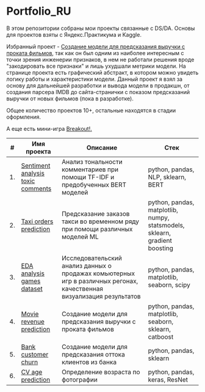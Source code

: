 # Portfolio_RU

В этом репозитории собраны мои проекты связанные с DS/DA. Основы для проектов взяты с Яндекс.Практикума и Kaggle.

Избранный проект - [Создание модели для предсказания выручки с проката фильмов](https://github.com/dmakhazen/portfolio/tree/main/movies_revenue_prediction), так как он был одним из наиболее интересным с точки зрения инженерии признаков, в нем не работали решения вроде "закодировать все признаки" и лишь ухудшали метрики модели. На странице проекта есть графический абстракт, в котором можно увидеть логику работы и характеристики модели. Данный проект я взял за основу для дальнейшей разработки и вывода модели в продакшн, от создания парсера IMDB до сайта-странички с показом предсказаний выручки от новых фильмов (пока в разработке).

Общее количество проектов 10+, остальные находятся в стадии оформления.

А еще есть мини-игра [Breakout!](https://codeinplace.stanford.edu/cip3/share/HxMNul1cmaTTNyLUXD6Y)[.](https://codeinplace.stanford.edu/cip3/share/M3fZDX4z8CeNFPEtVQk7)

| #    | Имя проекта                | Описание                                                         | Стек                                                          |
| ---- | --------------------------- | --------------------------------------------------------------- | ------------------------------------------------------------- |
| 1.   | [Sentiment analysis toxic comments](https://github.com/dmakhazen/portfolio/tree/main/NLP_sentiment_analysis#readme) | Анализ тональности комментариев при помощи TF-IDF и предобученных BERT моделей | python, pandas, NLP, sklearn, BERT |
| 2.   | [Taxi orders prediction](https://github.com/dmakhazen/portfolio/tree/main/taxi_orders_prediction#readme)  | Предсказание заказов такси во временном ряду при помощи различных моделей ML | python, pandas, matplotlib, numpy, statsmodels, sklearn, gradient boosting |
| 3.   | [EDA analysis games dataset](https://github.com/dmakhazen/portfolio/tree/main/EDA_games#readme) | Исследовательский анализ данных о продажах комьютерных игр в различных регонах, качественная визуализация результатов | python, pandas, matplotlib, seaborn, scipy |
| 4.   | [Movie revenue prediction](https://github.com/dmakhazen/portfolio/tree/main/movies_revenue_prediction#readme) | Создание модели для предсказания выручки с проката фильмов | python, pandas, matplotlib, seaborn, sklearn, catboost |
| 5.   | [Bank customer churn](https://github.com/dmakhazen/portfolio/tree/main/bank_customer_churn#readme) | Создание модели для предсказания оттока клиентов из банка | python, pandas, sklearn |
| 6.   | [CV age prediction](https://github.com/dmakhazen/portfolio/tree/main/CV_age_prediction#readme) | Определение возраста по фотографии | python, pandas, keras, ResNet |

